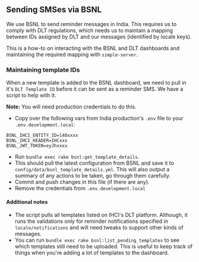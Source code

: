 ## Sending SMSes via BSNL

We use BSNL to send reminder messages in India. This requires us to comply with DLT regulations, which needs us to maintain
a mapping between IDs assigned by DLT and our messages (identified by locale keys).

This is a how-to on interacting with the BSNL and DLT dashboards and maintaining the required mapping with `simple-server`.

<TODO add notes on dashboard usage and end-to-end flow>

### Maintaining template IDs
When a new template is added to the BSNL dashboard, we need to pull in it's `DLT Template ID` before it can be sent as a reminder SMS. We have a script to help with it.

**Note:** You will need production credentials to do this.

- Copy over the following vars from India production's `.env` file to your `.env.development.local`:
```
BSNL_IHCI_ENTITY_ID=140xxxx
BSNL_IHCI_HEADER=IHCxxx
BSNL_JWT_TOKEN=eyJhxxxx
```
- Run `bundle exec rake bsnl:get_template_details`.
- This should pull the latest configuration from BSNL and save it to `config/data/bsnl_template_details.yml`. This will also output a summary of any actions to be taken, go through them carefully.
- Commit and push changes in this file (if there are any).
- Remove the credentials from `.env.development.local`

#### Additional notes

- The script pulls all templates listed on IHCI's DLT platform. Although, it runs the validations only for reminder notifications specified in `locale/notifications` and will need tweaks to support other kinds of messages.
- You can run `bundle exec rake bsnl:list_pending_templates` to see which templates still need to be uploaded. This is useful to keep track 
of things when you're adding a lot of templates to the dashboard.
